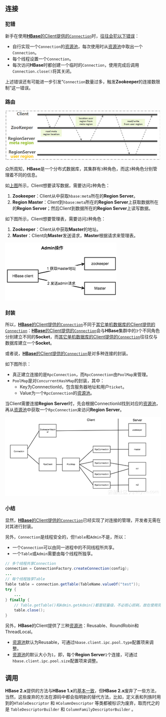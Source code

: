 ## 连接

### 犯错

新手在使用<u>**HBase**的Client提供的`Connection`</u>时，[往往会犯以下错误](https://developer.aliyun.com/article/581702)：

- 自行实现一个`Connection`的<u>资源池</u>，每次使用时从<u>资源池</u>中取出一个`Connection`。
- 每个线程设置一个`Connection`。
- 每次访问**HBase**时都创建一个临时的`Connection`，使用完成后调用`Connection.close()`将其关闭。

上述错误还有可能进一步引发“`Connection`数量过多，触发**Zookeeper**的连接数限制”这一错误。

### 路由

![](../images/9/hbase-routing.jpg)

众所周知，**HBase**是一个分布式数据库，其集群有`3`种角色，而这`3`种角色分别管理着不同的信息。

如[上图](http://www.nosqlnotes.com/technotes/hbase/hbase-overview-writeflow/#11.5/25)所示，Client想要读写数据，需要访问`2`种角色：

1. **Zookeeper**：Client从中获取`hbase:meta`所在的**Region Server**。
1. **Region Master**：Client到`hbase:meta`所在的**Region Server**上获取数据所在的**Region Server**；然后Client到数据所在的**Region Server**上读写数据。

如下图所示，Client想要管理表，需要访问`2`种角色：

1. **Zookeeper**：Client从中获取**Master**的地址。
2. **Master**：Client向**Master**发送请求，**Master**根据请求来管理表。

![](../images/9/hbase-admin-operation.png)

### 封装

所以，<u>**HBase**的Client提供的`Connection`</u>不同于<u>其它单机数据库的Client提供的`Connection`</u>：<u>**HBase**的Client提供的`Connection`</u>会与**HBase**集群中的`3`个不同角色分别建立不同的**Socket**，而<u>其它单机数据库的Client提供的`Connection`</u>往往仅与数据库建立一个**Socket**。

或者说，<u>**HBase**的Client提供的`Connection`</u>是对多种连接的封装。

如下图所示：

- 真正建立连接的是`RpcConnection`，而`RpcConnection`由`PoolMap`来管理。
- `PoolMap`是对`ConcurrentHashMap`的封装，其中：
  - Key为ConnnectionId，包含服务器地址和用户`ticket`。
  - Value为一个`RpcConnection`的<u>资源池</u>。

当Client需要连接**Region Server**时，先会根据ConnectionId找到对应的<u>资源池</u>，再从<u>资源池</u>中获取一个`RpcConnection`来访问**Region Server**。



![](../images/9/hbase-client-connection.png)

### 小结

显然，<u>**HBase**的Client提供的`Connection`</u>已经实现了对连接的管理，开发者无需在对其进行封装。

另外，`Connection`是线程安全的，但`Table`和`Admin`不是，所以：

- 一个`Connection`可以由同一进程中的不同线程所共享。
- 一个`Table`或`Admin`需要由每个线程所独享。

```java
// 多个线程共享Connection
connection = ConnectionFactory.createConnection(config);
...
// 每个线程独享Table
Table table = connection.getTable(TableName.valueOf("test"));
try {
	...
} finally {
    // Table.getTable()和Admin.getAdmin()都是轻量级，不必担心损耗，故在使用完后应立即关闭
	table.close();
}
```

另外，**HBase**的Client提供了三种<u>资源池</u>：Reusable、RoundRobin和ThreadLocal。

- <u>资源池</u>默认为Reusable，可通过`hbase.client.ipc.pool.type`配置项来调整。
- <u>资源池</u>的默认大小为`1`，即，每个**Region Server**`1`个连接，可通过`hbase.client.ipc.pool.size`配置项来调整。



## 调用

**HBase 2.x**提供的方法与**HBase 1.x**的[基本一致](https://juejin.cn/post/6844903949732937735)，但**HBase 2.x**废弃了一些方法，当然，这些废弃的方法在源码中都会指明新的替代方法，比如，定义表和列族时用到的`HTableDescriptor` 和 `HColumnDescriptor` 等类都被标识为废弃，取而代之的是 `TableDescriptorBuilder` 和 `ColumnFamilyDescriptorBuilder` 。

